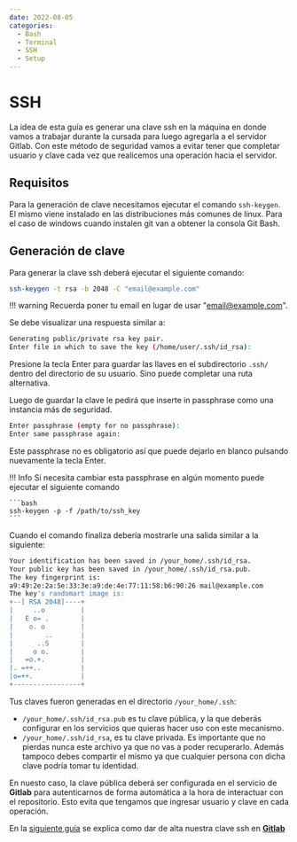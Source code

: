 ```yaml
---
date: 2022-08-05
categories:
  - Bash
  - Terminal
  - SSH
  - Setup
---
```


# SSH

La idea de esta guía es generar una clave ssh en la máquina en donde vamos a
trabajar durante la cursada para luego agregarla a el servidor Gitlab.
Con este método de seguridad vamos a evitar tener que completar usuario y clave
cada vez que realicemos una operación hacia el servidor.

<!-- more -->

## Requisitos

Para la generación de clave necesitamos ejecutar el comando `ssh-keygen`. El
mismo viene instalado en las distribuciones más comunes de linux. Para el caso
de windows cuando instalen git van a obtener la consola Git Bash.

## Generación de clave

Para generar la clave ssh deberá ejecutar el siguiente comando:

```bash
ssh-keygen -t rsa -b 2048 -C "email@example.com"
```

!!! warning
    Recuerda poner tu email en lugar de usar "email@example.com".

Se debe visualizar una respuesta similar a:

```bash
Generating public/private rsa key pair.
Enter file in which to save the key (/home/user/.ssh/id_rsa):
```

Presione la tecla Enter para guardar las llaves en el subdirectorio `.ssh/`
dentro del directorio de su usuario. Sino puede completar una ruta alternativa.

Luego de guardar la clave le pedirá que inserte in passphrase como una instancia
más de seguridad.

```bash
Enter passphrase (empty for no passphrase):
Enter same passphrase again:
```

Este passphrase no es obligatorio así que puede dejarlo en blanco
pulsando nuevamente la tecla Enter.

!!! Info
    Si necesita cambiar esta passphrase en algún momento puede ejecutar el siguiente
    comando

    ```bash
    ssh-keygen -p -f /path/to/ssh_key
    ```

Cuando el comando finaliza debería mostrarle una salida similar a la siguiente:

```bash
Your identification has been saved in /your_home/.ssh/id_rsa.
Your public key has been saved in /your_home/.ssh/id_rsa.pub.
The key fingerprint is:
a9:49:2e:2a:5e:33:3e:a9:de:4e:77:11:58:b6:90:26 mail@example.com
The key's randomart image is:
+--[ RSA 2048]----+
|     ..o         |
|   E o= .        |
|    o. o         |
|        ..       |
|      ..S        |
|     o o.        |
|   =o.+.         |
|. =++..          |
|o=++.            |
+-----------------+
```

Tus claves fueron generadas en el directorio `/your_home/.ssh`:

- `/your_home/.ssh/id_rsa.pub` es tu clave pública, y la que deberás
  configurar en los servicios que quieras hacer uso con este mecanismo.
- `/your_home/.ssh/id_rsa`, es tu clave privada. Es importante que no pierdas
  nunca este archivo ya que no vas a poder recuperarlo. Además tampoco debes
  compartir el mismo ya que cualquier persona con dicha clave podría tomar tu
  identidad.

En nuesto caso, la clave pública deberá ser configurada en el servicio de
**Gitlab** para autenticarnos de forma automática a la hora de interactuar con
el repositorio. Esto evita que tengamos que ingresar usuario y clave en cada
operación.

En la [siguiente guía](03_ssh_gitlab.md) se explica como dar de alta nuestra clave
ssh en [**Gitlab**](https://gitlab.catedras.linti.unlp.edu.ar/)
